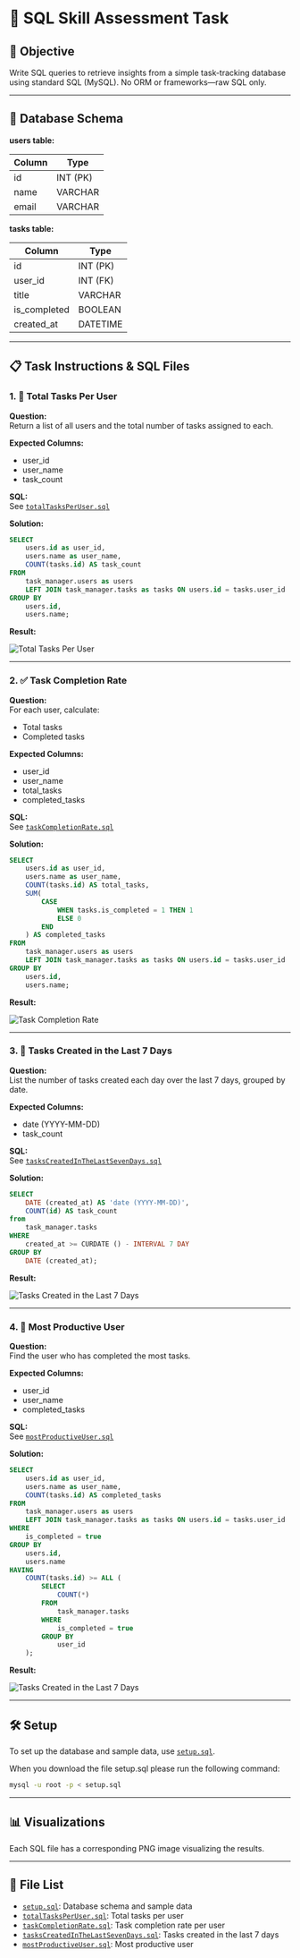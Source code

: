 # 🧠 SQL Skill Assessment Task

## 🎯 Objective

Write SQL queries to retrieve insights from a simple task-tracking database using standard SQL (MySQL). No ORM or frameworks—raw SQL only.

---

## 📂 Database Schema

**users table:**

| Column | Type    |
|--------|---------|
| id     | INT (PK)|
| name   | VARCHAR |
| email  | VARCHAR |

**tasks table:**

| Column      | Type      |
|-------------|-----------|
| id          | INT (PK)  |
| user_id     | INT (FK)  |
| title       | VARCHAR   |
| is_completed| BOOLEAN   |
| created_at  | DATETIME  |

---

## 📋 Task Instructions & SQL Files

### 1. 🧮 Total Tasks Per User

**Question:**  
Return a list of all users and the total number of tasks assigned to each.

**Expected Columns:**  

- user_id  
- user_name  
- task_count  

**SQL:**  
See [`totalTasksPerUser.sql`](totalTasksPerUser.sql)

**Solution:**

```sql
SELECT
    users.id as user_id,
    users.name as user_name,
    COUNT(tasks.id) AS task_count
FROM
    task_manager.users as users
    LEFT JOIN task_manager.tasks as tasks ON users.id = tasks.user_id
GROUP BY
    users.id,
    users.name;
```

**Result:**

![Total Tasks Per User](https://github.com/ThaerHindawi/Task2-SQL/blob/main/totalTasksPerUser.png)

---

### 2. ✅ Task Completion Rate

**Question:**  
For each user, calculate:

- Total tasks
- Completed tasks

**Expected Columns:**  

- user_id  
- user_name  
- total_tasks  
- completed_tasks  

**SQL:**  
See [`taskCompletionRate.sql`](taskCompletionRate.sql)

**Solution:**

```sql
SELECT
    users.id as user_id,
    users.name as user_name,
    COUNT(tasks.id) AS total_tasks,
    SUM(
        CASE
            WHEN tasks.is_completed = 1 THEN 1
            ELSE 0
        END
    ) AS completed_tasks
FROM
    task_manager.users as users
    LEFT JOIN task_manager.tasks as tasks ON users.id = tasks.user_id
GROUP BY
    users.id,
    users.name;
```

**Result:**

![Task Completion Rate](https://github.com/ThaerHindawi/Task2-SQL/blob/main/taskCompletionRate.png)

---

### 3. 📆 Tasks Created in the Last 7 Days

**Question:**  
List the number of tasks created each day over the last 7 days, grouped by date.

**Expected Columns:**

- date (YYYY-MM-DD)  
- task_count  

**SQL:**  
See [`tasksCreatedInTheLastSevenDays.sql`](tasksCreatedInTheLastSevenDays.sql)

**Solution:**

```sql
SELECT
    DATE (created_at) AS 'date (YYYY-MM-DD)',
    COUNT(id) AS task_count
from
    task_manager.tasks
WHERE
    created_at >= CURDATE () - INTERVAL 7 DAY
GROUP BY
    DATE (created_at);
```

**Result:**

![Tasks Created in the Last 7 Days](https://github.com/ThaerHindawi/Task2-SQL/blob/main/tasksCreatedInTheLastSevenDays.png)

---

### 4. 🌟 Most Productive User

**Question:**  
Find the user who has completed the most tasks.

**Expected Columns:**

- user_id  
- user_name  
- completed_tasks  

**SQL:**  
See [`mostProductiveUser.sql`](mostProductiveUser.sql)

**Solution:**

```sql
SELECT
    users.id as user_id,
    users.name as user_name,
    COUNT(tasks.id) AS completed_tasks
FROM
    task_manager.users as users
    LEFT JOIN task_manager.tasks as tasks ON users.id = tasks.user_id
WHERE
    is_completed = true
GROUP BY
    users.id,
    users.name
HAVING
    COUNT(tasks.id) >= ALL (
        SELECT
            COUNT(*)
        FROM
            task_manager.tasks
        WHERE
            is_completed = true
        GROUP BY
            user_id
    );
```

**Result:**

![Tasks Created in the Last 7 Days](https://github.com/ThaerHindawi/Task2-SQL/blob/main/mostProductiveUser.png)

---

## 🛠️ Setup

To set up the database and sample data, use [`setup.sql`](setup.sql).

When you download the file setup.sql please run the following command:

```bash
mysql -u root -p < setup.sql
```

---

## 📊 Visualizations

Each SQL file has a corresponding PNG image visualizing the results.

---

## 📁 File List

- [`setup.sql`](setup.sql): Database schema and sample data
- [`totalTasksPerUser.sql`](totalTasksPerUser.sql): Total tasks per user
- [`taskCompletionRate.sql`](taskCompletionRate.sql): Task completion rate per user
- [`tasksCreatedInTheLastSevenDays.sql`](tasksCreatedInTheLastSevenDays.sql): Tasks created in the last 7 days
- [`mostProductiveUser.sql`](mostProductiveUser.sql): Most productive user
